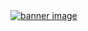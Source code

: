 <a href="www.linkedin.com/in/radwanul-islam-nayeem">
<img src="https://github.com/paradox-99/paradox-99/assets/103718355/0e7a0e24-58dc-446c-8240-8b0d1f5ea246" alt="banner image">
</a>

<!--
**paradox-99/paradox-99** is a ✨ _special_ ✨ repository because its `README.md` (this file) appears on your GitHub profile.

Here are some ideas to get you started:

- 🔭 I’m currently working on ...
- 🌱 I’m currently learning ...
- 👯 I’m looking to collaborate on ...
- 🤔 I’m looking for help with ...
- 💬 Ask me about ...
- 📫 How to reach me: ...
- 😄 Pronouns: ...
- ⚡ Fun fact: ...
-->
